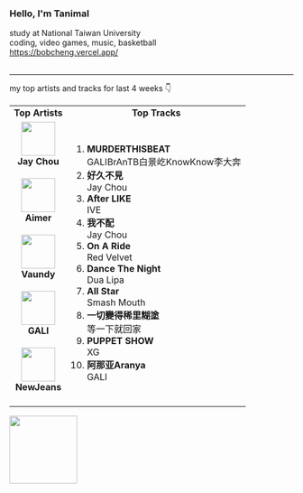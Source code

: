 ### Hello, I'm Tanimal
study at National Taiwan University  
coding, video games, music, basketball  
https://bobcheng.vercel.app/  
<br>

---

my top artists and tracks for last 4 weeks 👇
<table>
  <tr>
    <td align="center"><strong>Top Artists</strong></td>
    <td align="center"><strong>Top Tracks</strong></td>
  </tr>
  <tr>
    <td align="center" id="top-artist"><div><img width='60px' src='https://i.scdn.co/image/ab6761610000e5eb02b3aa55ba238b2ceafb09da'><br><strong>Jay Chou</strong></div><br>
<div><img width='60px' src='https://i.scdn.co/image/ab6761610000e5eb23241889efb57a4ce8338932'><br><strong>Aimer</strong></div><br>
<div><img width='60px' src='https://i.scdn.co/image/ab6761610000e5ebb6e409f6c3d8b08a2f52072e'><br><strong>Vaundy</strong></div><br>
<div><img width='60px' src='https://i.scdn.co/image/ab6761610000e5ebef32a08060d7d44c094aa1b0'><br><strong>GALI</strong></div><br>
<div><img width='60px' src='https://i.scdn.co/image/ab6761610000e5eb80668ba2b15094d083780ea9'><br><strong>NewJeans</strong></div><br>
</td>
   <td id="top-track"><ol>
<li><div><strong>MURDERTHISBEAT</strong></div>
<div>GALIBrAnTB白景屹KnowKnow李大奔</div></li>
<li><div><strong>好久不見</strong></div>
<div>Jay Chou</div></li>
<li><div><strong>After LIKE</strong></div>
<div>IVE</div></li>
<li><div><strong>我不配</strong></div>
<div>Jay Chou</div></li>
<li><div><strong>On A Ride</strong></div>
<div>Red Velvet</div></li>
<li><div><strong>Dance The Night</strong></div>
<div>Dua Lipa</div></li>
<li><div><strong>All Star</strong></div>
<div>Smash Mouth</div></li>
<li><div><strong>一切變得稀里糊塗</strong></div>
<div>等一下就回家</div></li>
<li><div><strong>PUPPET SHOW</strong></div>
<div>XG</div></li>
<li><div><strong>阿那亚Aranya</strong></div>
<div>GALI</div></li>
</ol></td>
  </tr>
</table>
<a href="https://open.spotify.com/">
  <img width="120px" src="https://github.com/Tanimal19/Tanimal19/blob/bf0a3a19f66ada166be4661cd923271218886fa4/icon/Spotify_Logo_CMYK_Green.png">
</a>

<!---
Tanimal19/Tanimal19 is a ✨ special ✨ repository because its `README.md` (this file) appears on your GitHub profile.
You can click the Preview link to take a look at your changes.
--->
